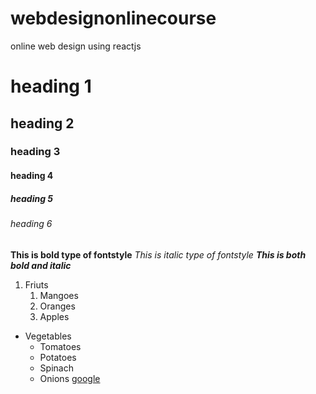 # webdesignonlinecourse
online web design using reactjs
# heading 1
## heading 2
### heading 3
#### heading 4
##### heading 5
###### heading 6
**This is bold type of fontstyle**
*This is italic type of fontstyle*
***This is both bold and italic***

1. Friuts
     1. Mangoes
     2. Oranges
     3. Apples
* Vegetables
    * Tomatoes
    * Potatoes
    * Spinach
    * Onions
 [google](http://git-scm.com/download/win)
